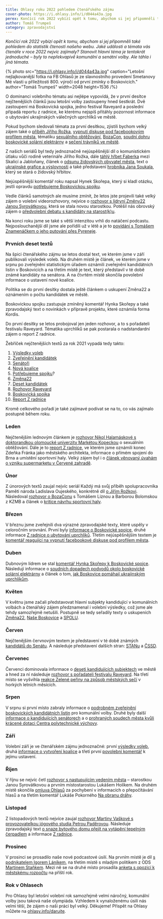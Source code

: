 ```yaml
---
title: Ohlasy roku 2022 pohledem čtenářského zájmu
cover-photo: https://i.ohlasy.info/i/d044a43a.jpg
perex: Končící rok 2022 vybízí opět k tomu, abychom si jej připomněli také pohledem do statistik čtenosti našeho webu. Jaké události a témata vás čtenáře v roce 2022 nejvíc zajímaly?
author: Tomáš Trumpeš
category: zpravodajství
---
```


*Končící rok 2022 vybízí opět k tomu, abychom si jej připomněli také pohledem do statistik čtenosti našeho webu. Jaké události a témata vás čtenáře v roce 2022 nejvíc zajímaly? Stanovit hlavní téma je tentokrát jednoduché – byly to nepřekvapivě komunální a senátní volby. Ale táhla i jiná témata.*

{% photo src="https://i.ohlasy.info/i/d044a43a.jpg" caption="Letošní nejlajkovanější fotka na FB Ohlasů je ze slavnostního provedení Smetanovy Mé vlasti u příležitosti 800. výročí od první zmínky o Boskovicích." author="Tomáš Trumpeš" width=2048 height=1536 /%}

O dominanci volebního tématu asi nejlépe vypovídá, že v první desítce nejčtenějších článků jsou letošní volby zastoupeny hned šestkrát. Dvě zastoupení má Boskovická spojka, jedno festival Raveyard a poslední připadá reportu z radnice, ke kterému nejspíš přitáhly pozornost informace o ubytování ukrajinských válečných uprchlíků ve městě.

Pokud bychom sledovali témata za první desítkou, zjistili bychom velký zájem také o [příběh Jiřího Rožka](https://ohlasy.info/clanky/2022/02/pribeh-jiriho-rozka.html), [vypnutí diskuse pod facebookovým profilem města](https://ohlasy.info/clanky/2022/03/informace-bez-komunikace.html), tématiku [sexuálního obtěžování](https://ohlasy.info/clanky/2022/01/rozhovor-kopecka.html), [BozaCon](https://ohlasy.info/clanky/2022/02/bozacon.html), [soudní dohru boskovické solární elektrárny](https://ohlasy.info/clanky/2022/04/solarni-odvolani.html) a [sečení trávníků ve městě](https://ohlasy.info/clanky/2022/07/zelena-perina-sece.html).

Z našich seriálů byl tedy jednoznačně nejúspěšnější díl o komunistickém útlaku vůči rodině veterináře Jiřího Rožka, dále [táhlý hřbet Faberka](https://ohlasy.info/clanky/2022/05/faberka.html) mezi Skalicí a Jabloňany, článek o [odsunu židovských obyvatel města](https://ohlasy.info/clanky/2022/03/odsun.html), text o [ukrajinské grafice a výslovnosti](https://ohlasy.info/clanky/2022/05/ukrajinska-grafika.html) a také představení [hrobníka Jana Soukala](https://ohlasy.info/clanky/2022/05/jan-soukal.html), který se stará o židovský hřbitov.

Nejúspěšnější komentář roku napsal Hynek Skořepa, který si kladl otázku, jestli opravdu [potřebujeme Boskovickou spojku](https://ohlasy.info/clanky/2022/04/potrebujeme-spojku.html).

Vedle článků samotných ale musíme zmínit, že letos jste projevili také velký zájem o volební videorozhovory, nejvíce o [rozhovor s lídryní Změny22 Janou Syrovátkovou](https://www.youtube.com/watch?v=TQ-ba6GfdD8), která se stala novou starostkou. Potěšil nás obrovský zájem o [předvolební debatu s kandidáty na starost(k)u](https://www.youtube.com/watch?v=KwIXt-nOF6w).

Na konci roku jsme se také s větší intenzitou vrhli do natáčení podcastu. Nejposlouchanější díl jsme ale pořídili už v létě a je to [povídání s Tomášem Znamenáčkem o jeho putování přes Pyreneje](https://ohlasy.info/clanky/2022/08/pyreneje-nazivo.html).

### Prvních deset textů

Na špici čtenářského zájmu se letos dostal text, ve kterém jsme v září publikovali výsledek voleb. Na druhém místě je článek, ve kterém jsme v srpnu po zveřejnění statistickým úřadem oznámili zveřejnění kandidátních listin v Boskovicích a na třetím místě je text, který představil v té době známé kandidáty na senátora. A na čtvrtém místě skončila povolební informace o ustavení nové koalice.

Politika se do první desítky dostala ještě článkem o uskupení Změna22 a oznámením o počtu kandidátek ve městě.

Boskovickou spojku zastupuje zmíněný komentář Hynka Skořepy a také zpravodajský text o novinkách v přípravě projektu, které oznámila forma Kordis.

Do první desítky se letos probojoval jen jeden rozhovor, a to s pořadateli festivalu Raveyard. Tématika uprchlíků se pak postarala o nadstandardní zájem o report Z radnice.

Žebříček nejčtenějších textů za rok 2021 vypadá tedy takto:

1. [Výsledky voleb](https://ohlasy.info/clanky/2022/09/vysledky-voleb.html)
2. [Zveřejnění kandidátek](https://ohlasy.info/clanky/2022/08/zverejneni-kandidatek.html)
3. [Senátoři](https://ohlasy.info/clanky/2022/06/senatori.html)
4. [Nová koalice](https://ohlasy.info/clanky/2022/09/nova-koalice.html)
5. [Potřebujeme spojku](https://ohlasy.info/clanky/2022/04/potrebujeme-spojku.html)?
6. [Změna22](https://ohlasy.info/clanky/2022/05/zmena22.html)
7. [Deset kandidátek](https://ohlasy.info/clanky/2022/07/deset-kandidatek.html)
8. [Rozhovor Raveyard](https://ohlasy.info/clanky/2022/07/rozhovor-raveyard.html)
9. [Boskovická spojka](https://ohlasy.info/clanky/2022/03/spojka.html)
10. [Report Z radnice](https://ohlasy.info/clanky/2022/03/z-radnice-3.html)

Kromě celkového pořadí je také zajímavé podívat se na to, co vás zajímalo postupně během roku.

### Leden

Nejčtenějším lednovým článkem je [rozhovor Nikol Halamáskové s doktorandkou olomoucké univerzity Markétou Kopeckou](https://ohlasy.info/clanky/2022/01/rozhovor-kopecka.html) o sexuálním obtěžování. Dále je to [report Z radnice](https://ohlasy.info/clanky/2022/01/z-radnice.html), ve kterém jsme oznámili konec Zdeňka Fránka jako městského architekta, informace o přímém spojení do Brna a umístění sportovní haly. Velký zájem byl i o [článek věnovaný úvahám o vzniku supermarketu v Červené zahradě](https://ohlasy.info/clanky/2022/01/supermarket-cervenka.html).

### Únor

Z únorových textů zaujal nejvíc seriál Každý má svůj příběh spolupracovníka Paměti národa Ladislava Oujeského, konkrétně díl [o Jiřím Rožkovi](https://ohlasy.info/clanky/2022/02/pribeh-jiriho-rozka.html). Následoval [rozhovor o BozaConu](https://ohlasy.info/clanky/2022/02/bozacon.html) s Tomášem Liznou a Barborou Bolomskou z KZMB a článek o [kritice návrhu sportovní haly](https://ohlasy.info/clanky/2022/02/kritika-haly.html).

### Březen

V březnu jsme zveřejnili dva výrazné zpravodajské texty, které uspěly v celoročním srovnání. První byly [informace o Boskovické spojce](https://ohlasy.info/clanky/2022/03/spojka.html), druhé informace [Z radnice o ubytování uprchlíků](https://ohlasy.info/clanky/2022/03/z-radnice-3.html). Třetím nejúspěšnějším textem je [komentář reagující na vypnutí facebookové diskuse pod profilem města](https://ohlasy.info/clanky/2022/03/informace-bez-komunikace.html).

### Duben

Dubnovým lídrem se stal [komentář Hynka Skořepy k Boskovické spojce](https://ohlasy.info/clanky/2022/04/potrebujeme-spojku.html). Následují informace o [soudních dopadech podvodů okolo boskovické solární elektrárny](https://ohlasy.info/clanky/2022/04/solarni-odvolani.html) a článek o tom, [jak Boskovice pomáhají ukrajinským uprchlíkům](https://ohlasy.info/clanky/2022/04/pomoc-ukrajine.html).

### Květen

V květnu jsme začali představovat hlavní subjekty kandidující v komunálních volbách a čtenářský zájem předznamenal i volební výsledky, což jsme ale tehdy samozřejmě netušili. Postupně se tedy seřadily texty o uskupeních [Změna22](https://ohlasy.info/clanky/2022/05/zmena22.html), [Naše Boskovice](https://ohlasy.info/clanky/2022/05/nase-boskovice.html) a [SPOLU](https://ohlasy.info/clanky/2022/05/spolu.html).

### Červen

Nejčtenějším červnovým textem je představení v té době známých [kandidátů do Senátu](https://ohlasy.info/clanky/2022/06/senatori.html). A následuje představení dalších stran: [STANu](https://ohlasy.info/clanky/2022/06/stan.html) a [ČSSD](https://ohlasy.info/clanky/2022/06/cssd.html).

### Červenec

Červenci dominovala informace o [deseti kandidujících subjektech](https://ohlasy.info/clanky/2022/07/deset-kandidatek.html) ve městě a hned za ní následuje [rozhovor s pořadateli festivalu Raveyard](https://ohlasy.info/clanky/2022/07/rozhovor-raveyard.html). Na třetí místo se vyšvihla [reakce Zelené peřiny na způsob městských sečí](https://ohlasy.info/clanky/2022/07/zelena-perina-sece.html) v horkých letních měsících.

### Srpen

V srpnu si první místo zabraly informace o [podrobném zveřejnění boskovických kandidátních listin](https://ohlasy.info/clanky/2022/08/zverejneni-kandidatek.html) pro komunální volby. Druhé byly další [informace o kandidujících senátorech](https://ohlasy.info/clanky/2022/08/senatori.html) a o [prohraných soudech města kvůli krácené dotaci Centra polytechnické výchovy](https://ohlasy.info/clanky/2022/08/soudy-cpv.html).

### Září

Volební září je ve čtenářském zájmu jednoznačné: první [výsledky voleb](https://ohlasy.info/clanky/2022/09/vysledky-voleb.html), druhá [informace o vytvoření koalice](https://ohlasy.info/clanky/2022/09/nova-koalice.html) a třetí první [povolební komentář](https://ohlasy.info/clanky/2022/09/koalice-komentar.html) k jejímu ustavení.

### Říjen

V říjnu se nejvíc četl [rozhovor s nastupujícím vedením města](https://ohlasy.info/clanky/2022/10/rozhovor-syrovatkova-holik.html) – starostkou Janou Syrovátkovou a prvním místostarostou Lukášem Holíkem. Na druhém místě skončila [omluva Ohlasů](https://ohlasy.info/clanky/2022/10/omluva.html) za pochybení v informacích o přepočítávání hlasů a na třetím komentář Lukáše Pokorného [Na obranu dráhy](https://ohlasy.info/clanky/2022/10/obrana-drahy.html).

### Listopad

Z listopadových textů nejvíce zaujal [rozhovor Martiny Vaškové s provozovatelkou jógového studia Petrou Paděrovou](https://ohlasy.info/clanky/2022/11/rozhovor-paderova.html). Následuje zpravodajský text [o snaze bytového domu přejít na vytápění tepelným čerpadlem](https://ohlasy.info/clanky/2022/11/tepelne-cerpadlo.html) a informace [Z radnice](https://ohlasy.info/clanky/2022/11/z-rady-2.html).

### Prosinec

V prosinci se prosadilo naše nové podcastové úsilí. Na prvním místě je díl [s podnikatelem Igorem Láníkem](https://ohlasy.info/clanky/2022/12/rozhovor-lanik.html), na třetím místě s mladým politikem z ODS [Martinem Staňkem](https://ohlasy.info/clanky/2022/12/rozhovor-stanek.html). Mezi ně se na druhé místo prosadila [anketa s opozicí k městskému rozpočtu](https://ohlasy.info/clanky/2022/12/anketa-rozpocet.html) na příští rok.

### Rok v Ohlasech

Pro Ohlasy byl letošní volební rok samozřejmě velmi náročný, komunální volby jsou taková naše olympiáda. Vzhledem k vynaloženému úsilí nás velmi těší, že zájem o naši práci byl velký. Děkujeme! Přispět na Ohlasy můžete na [ohlasy.info/darujte](https://ohlasy.info/darujte).